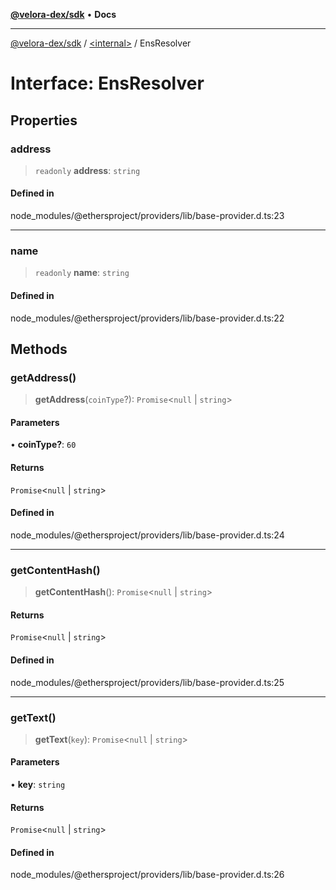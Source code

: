 [**@velora-dex/sdk**](../../README.md) • **Docs**

***

[@velora-dex/sdk](../../globals.md) / [\<internal\>](../README.md) / EnsResolver

# Interface: EnsResolver

## Properties

### address

> `readonly` **address**: `string`

#### Defined in

node\_modules/@ethersproject/providers/lib/base-provider.d.ts:23

***

### name

> `readonly` **name**: `string`

#### Defined in

node\_modules/@ethersproject/providers/lib/base-provider.d.ts:22

## Methods

### getAddress()

> **getAddress**(`coinType`?): `Promise`\<`null` \| `string`\>

#### Parameters

• **coinType?**: `60`

#### Returns

`Promise`\<`null` \| `string`\>

#### Defined in

node\_modules/@ethersproject/providers/lib/base-provider.d.ts:24

***

### getContentHash()

> **getContentHash**(): `Promise`\<`null` \| `string`\>

#### Returns

`Promise`\<`null` \| `string`\>

#### Defined in

node\_modules/@ethersproject/providers/lib/base-provider.d.ts:25

***

### getText()

> **getText**(`key`): `Promise`\<`null` \| `string`\>

#### Parameters

• **key**: `string`

#### Returns

`Promise`\<`null` \| `string`\>

#### Defined in

node\_modules/@ethersproject/providers/lib/base-provider.d.ts:26
